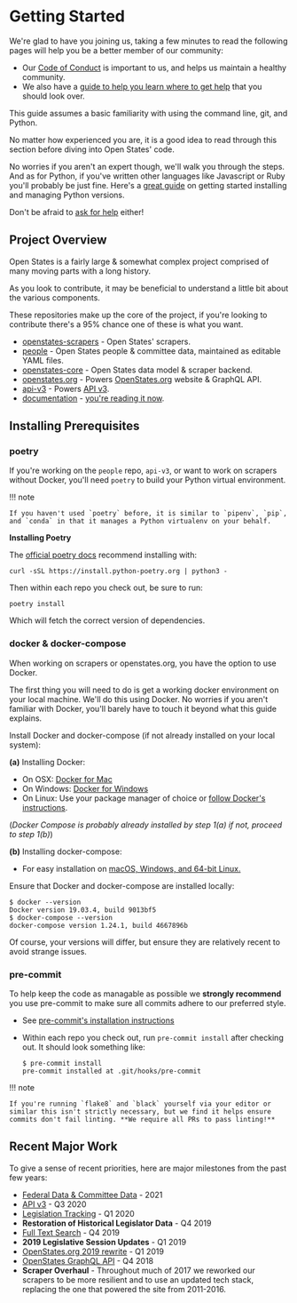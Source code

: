 # Getting Started

We're glad to have you joining us, taking a few minutes to read the
following pages will help you be a better member of our community:

-   Our [Code of Conduct](../code-of-conduct.md) is important to us, and helps us maintain a healthy community.
-   We also have a [guide to help you learn where to get help](../index.md#communication) that you should look over.

This guide assumes a basic familiarity with using the command line, git, and Python.

No matter how experienced you are, it is a good idea to read through this section before diving into Open States' code.

No worries if you aren't an expert though, we'll walk you through the
steps. And as for Python, if you've written other languages like
Javascript or Ruby you'll probably be just fine. Here's a [great guide](https://realpython.com/intro-to-pyenv/) on 
getting started installing and managing Python versions. 

Don't be afraid to [ask for help](../index.md#communication) either!


## Project Overview

Open States is a fairly large & somewhat complex project comprised of many moving parts with a long history.

As you look to contribute, it may be beneficial to understand a little bit about the various components.

These repositories make up the core of the project, if you're looking to contribute there's a 95% chance one of these is what you want.

-   [openstates-scrapers](https://github.com/openstates/openstates-scrapers) - Open States' scrapers.
-   [people](https://github.com/openstates/people) - Open States people & committee data, maintained as editable YAML files.
-   [openstates-core](https://github.com/openstates/openstates-core) - Open States data model & scraper backend.
-   [openstates.org](https://github.com/openstates/openstates.org) - Powers [OpenStates.org](https://openstates.org/) website & GraphQL API.
-   [api-v3](https://github.com/openstates/api-v3) - Powers [API v3](https://v3.openstates.org).
-   [documentation](https://github.com/openstates/documentation) - [you're reading it now](https://docs.openstates.org/).


## Installing Prerequisites

### poetry

If you're working on the `people` repo, `api-v3`, or want to work on scrapers without Docker, you'll need `poetry` to build your Python virtual environment.

!!! note

    If you haven't used `poetry` before, it is similar to `pipenv`, `pip`, and `conda` in that it manages a Python virtualenv on your behalf.

**Installing Poetry**

The [official poetry docs](https://python-poetry.org/docs/master/#installation) recommend installing with:

    curl -sSL https://install.python-poetry.org | python3 -

Then within each repo you check out, be sure to run:

    poetry install

Which will fetch the correct version of dependencies.

### docker & docker-compose

When working on scrapers or openstates.org, you have the option to use Docker.

The first thing you will need to do is get a working docker environment
on your local machine. We'll do this using Docker. No worries if you
aren't familiar with Docker, you'll barely have to touch it beyond
what this guide explains.

Install Docker and docker-compose (if not already installed on your local system):

**(a)** Installing Docker:

-   On OSX: [Docker for Mac](https://docs.docker.com/docker-for-mac/)
-   On Windows: [Docker for Windows](https://docs.docker.com/docker-for-windows/)
-   On Linux: Use your package manager of choice or [follow Docker's instructions](https://docs.docker.com/engine/installation/linux/).

(*Docker Compose is probably already installed by step 1(a) if not, proceed to step 1(b)*)

**(b)** Installing docker-compose:

-   For easy installation on [macOS, Windows, and 64-bit Linux.](https://docs.docker.com/compose/install/#prerequisites)

Ensure that Docker and docker-compose are installed locally:

    $ docker --version
    Docker version 19.03.4, build 9013bf5
    $ docker-compose --version
    docker-compose version 1.24.1, build 4667896b

Of course, your versions will differ, but ensure they are relatively
recent to avoid strange issues.

### pre-commit

To help keep the code as managable as possible we **strongly recommend**
you use pre-commit to make sure all commits adhere to our preferred
style.

-   See [pre-commit's installation instructions](https://pre-commit.com/#installation)

-   Within each repo you check out, run `pre-commit install` after checking out. It should look something like:

        $ pre-commit install
        pre-commit installed at .git/hooks/pre-commit

!!! note

    If you're running `flake8` and `black` yourself via your editor or
    similar this isn't strictly necessary, but we find it helps ensure
    commits don't fail linting. **We require all PRs to pass linting!**

## Recent Major Work

To give a sense of recent priorities, here are major milestones from the
past few years:

- [Federal Data & Committee Data](https://blog.openstates.org/open-states-2021-q2/) - 2021
- [API v3](https://blog.openstates.org/open-states-api-v3/) - Q3 2020
- [Legislation Tracking](https://blog.openstates.org/tracking-legislation-on-open-states/) - Q1 2020
- **Restoration of Historical Legislator Data** - Q4 2019
- [Full Text Search](https://blog.openstates.org/adding-full-text-search-to-open-states-14b665c1fe30/) - Q4 2019
- **2019 Legislative Session Updates** - Q1 2019
- [OpenStates.org 2019 rewrite](https://blog.openstates.org/introducing-the-new-openstates-org-64bcbd765f58/) - Q1 2019
- [OpenStates GraphQL API](https://blog.openstates.org/more-ways-to-get-state-legislative-data-d9aece2245f0/) - Q4 2018
- **Scraper Overhaul** - Throughout much of 2017 we reworked our
  scrapers to be more resilient and to use an updated tech stack,
  replacing the one that powered the site from 2011-2016.
